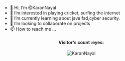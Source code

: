 - 👋 Hi, I’m @KaranNayal
- 👀 I’m interested in playing cricket, surfing the internet
- 🌱 I’m currently learning about java fsd,cyber security.
- 💞️ I’m looking to collaborate on projects
- 📫 How to reach me ...
   <br>

<h4 align="center">Visitor's count :eyes:</h4>
<p align="center"><img src="https://profile-counter.glitch.me/{KaranNayal}/count.svg" alt="KaranNayal" /></p>
<br>

<!---
KaranNayal/KaranNayal is a ✨ special ✨ repository because its `README.md` (this file) appears on your GitHub profile.
You can click the Preview link to take a look at your changes.
--->
